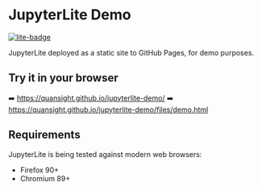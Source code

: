 # JupyterLite Demo

[![lite-badge](https://jupyterlite.rtfd.io/en/latest/_static/badge.svg)](https://quansight.github.io/jupyterlite-demo/)

JupyterLite deployed as a static site to GitHub Pages, for demo purposes.

## Try it in your browser

➡️ https://quansight.github.io/jupyterlite-demo/
➡️ https://quansight.github.io/jupyterlite-demo/files/demo.html

## Requirements

JupyterLite is being tested against modern web browsers:

- Firefox 90+
- Chromium 89+
